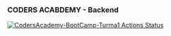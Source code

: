 ### CODERS ACABDEMY - Backend ###

[![CodersAcademy-BootCamp-Turma1 Actions Status](https://github.com/ElizCarvalho/CodersAcademy-BootCamp-Turma1/workflows/corders-academy-dotnet-core/badge.svg)](https://github.com/ElizCarvalho/CodersAcademy-BootCamp-Turma1/actions)

